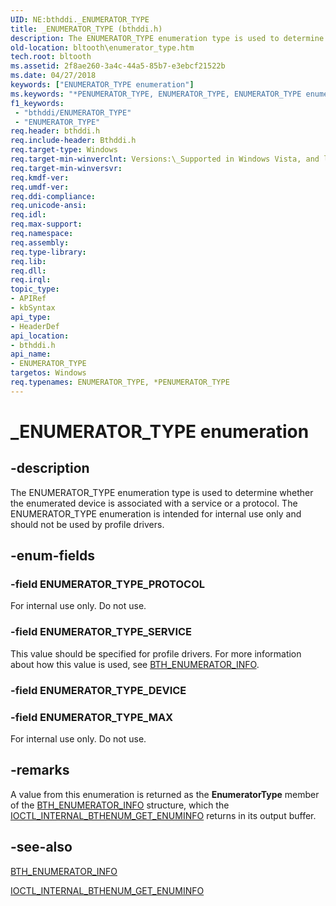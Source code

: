 ```yaml
---
UID: NE:bthddi._ENUMERATOR_TYPE
title: _ENUMERATOR_TYPE (bthddi.h)
description: The ENUMERATOR_TYPE enumeration type is used to determine whether the enumerated device is associated with a service or a protocol. The ENUMERATOR_TYPE enumeration is intended for internal use only and should not be used by profile drivers.
old-location: bltooth\enumerator_type.htm
tech.root: bltooth
ms.assetid: 2f8ae260-3a4c-44a5-85b7-e3ebcf21522b
ms.date: 04/27/2018
keywords: ["ENUMERATOR_TYPE enumeration"]
ms.keywords: "*PENUMERATOR_TYPE, ENUMERATOR_TYPE, ENUMERATOR_TYPE enumeration [Bluetooth Devices], ENUMERATOR_TYPE_MAX, ENUMERATOR_TYPE_PROTOCOL, ENUMERATOR_TYPE_SERVICE, PENUMERATOR_TYPE, PENUMERATOR_TYPE enumeration pointer [Bluetooth Devices], _ENUMERATOR_TYPE, bltooth.enumerator_type, bth_enums_48fc8cf9-53b6-46fd-831a-f4a5c56ff3f1.xml, bthddi/ENUMERATOR_TYPE, bthddi/ENUMERATOR_TYPE_MAX, bthddi/ENUMERATOR_TYPE_PROTOCOL, bthddi/ENUMERATOR_TYPE_SERVICE, bthddi/PENUMERATOR_TYPE"
f1_keywords:
 - "bthddi/ENUMERATOR_TYPE"
 - "ENUMERATOR_TYPE"
req.header: bthddi.h
req.include-header: Bthddi.h
req.target-type: Windows
req.target-min-winverclnt: Versions:\_Supported in Windows Vista, and later.
req.target-min-winversvr: 
req.kmdf-ver: 
req.umdf-ver: 
req.ddi-compliance: 
req.unicode-ansi: 
req.idl: 
req.max-support: 
req.namespace: 
req.assembly: 
req.type-library: 
req.lib: 
req.dll: 
req.irql: 
topic_type:
- APIRef
- kbSyntax
api_type:
- HeaderDef
api_location:
- bthddi.h
api_name:
- ENUMERATOR_TYPE
targetos: Windows
req.typenames: ENUMERATOR_TYPE, *PENUMERATOR_TYPE
---
```


# _ENUMERATOR_TYPE enumeration


## -description


The ENUMERATOR_TYPE enumeration type is used to determine whether the enumerated device is associated
  with a service or a protocol. The ENUMERATOR_TYPE enumeration is intended for internal use only and should
  not be used by profile drivers.


## -enum-fields




### -field ENUMERATOR_TYPE_PROTOCOL

For internal use only. Do not use.


### -field ENUMERATOR_TYPE_SERVICE

This value should be specified for profile drivers. For more information about how this value is
     used, see 
     <a href="https://docs.microsoft.com/windows-hardware/drivers/ddi/bthddi/ns-bthddi-_bth_enumerator_info">BTH_ENUMERATOR_INFO</a>.


### -field ENUMERATOR_TYPE_DEVICE


### -field ENUMERATOR_TYPE_MAX

For internal use only. Do not use.


## -remarks



A value from this enumeration is returned as the 
    <b>EnumeratorType</b> member of the 
    <a href="https://docs.microsoft.com/windows-hardware/drivers/ddi/bthddi/ns-bthddi-_bth_enumerator_info">BTH_ENUMERATOR_INFO</a> structure, which the 
    <a href="https://docs.microsoft.com/windows-hardware/drivers/ddi/bthioctl/ni-bthioctl-ioctl_internal_bthenum_get_enuminfo">
    IOCTL_INTERNAL_BTHENUM_GET_ENUMINFO</a> returns in its output buffer.




## -see-also




<a href="https://docs.microsoft.com/windows-hardware/drivers/ddi/bthddi/ns-bthddi-_bth_enumerator_info">BTH_ENUMERATOR_INFO</a>



<a href="https://docs.microsoft.com/windows-hardware/drivers/ddi/bthioctl/ni-bthioctl-ioctl_internal_bthenum_get_enuminfo">
   IOCTL_INTERNAL_BTHENUM_GET_ENUMINFO</a>
 

 

